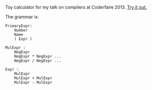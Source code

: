 Toy calculator for my talk on compilers at Coderfaire 2013.
[Try it out.](http://jorendorff.github.io/calc/calculator.html)


The grammar is:

    PrimaryExpr:
        Number
        Name
        ( Expr )

    MulExpr :
        NegExpr
        NegExpr * NegExpr ...
        NegExpr / NegExpr ...

    Expr :
        MulExpr
        MulExpr + MulExpr
        MulExpr - MulExpr
        

